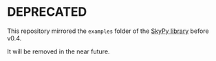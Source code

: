 DEPRECATED
==========

This repository mirrored the `examples` folder of the [SkyPy library] before v0.4.

It will be removed in the near future.

[SkyPy library]: https://github.com/skypyproject/skypy/
